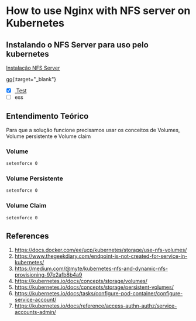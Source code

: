 # How to use Nginx with NFS server on Kubernetes

## Instalando o NFS Server para uso pelo kubernetes

[Instalação NFS Server](https://github.com/galenothiago/tutoriais/blob/master/nfs-server.md)

[go](http://stackoverflow.com){:target="_blank"}

- [x] <a href="http://stackoverflow.com" target="_blank"> Test </a>
- [ ] ess

## Entendimento Teórico

Para que a solução funcione precisamos usar os conceitos de Volumes, Volume persistente e Volume claim

### Volume

```bash
setenforce 0
```

### Volume Persistente

```bash
setenforce 0
```

### Volume Claim

```bash
setenforce 0
```

## References

1. <https://docs.docker.com/ee/ucp/kubernetes/storage/use-nfs-volumes/>
1. <https://www.thegeekdiary.com/endpoint-is-not-created-for-service-in-kubernetes/>
1. <https://medium.com/@myte/kubernetes-nfs-and-dynamic-nfs-provisioning-97e2afb8b4a9>
1. <https://kubernetes.io/docs/concepts/storage/volumes/>
1. <https://kubernetes.io/docs/concepts/storage/persistent-volumes/>
1. <https://kubernetes.io/docs/tasks/configure-pod-container/configure-service-account/>
1. <https://kubernetes.io/docs/reference/access-authn-authz/service-accounts-admin/>
